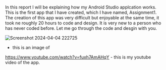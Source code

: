 In this report I will be explaining how my Android Studio applcation works. This is the first app that I have created, which I have named, Assignment1. The creation of this app was very difficult but enjoyable at the same time, it took ne roughly 20 hours to code and design. It is very new to a person who has never coded before. Let me go through the code and desgin with you.


![Screenshot 2024-04-04 222725](https://github.com/AaronSmulian/assignment1/assets/164137822/2f09887c-a10d-457c-95e6-b5620246cf8b) 
- this is an image of 







https://www.youtube.com/watch?v=fuxh7AmAHqY - this is my youtube video of the app.
